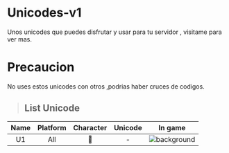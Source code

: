 
# Unicodes-v1
Unos unicodes que puedes disfrutar y usar para tu servidor , visitame para ver mas.
# Precaucion
No uses estos unicodes con otros ,podrias haber cruces de codigos.
> <h2>List Unicode</h2>
 
|               Name               |   Platform   | Character | Unicode |                     In game                    |
|:--------------------------------:|:------------:|:---------:|:-------:|:----------------------------------------------:|
|             U1                   |     All      |          |  -      |![background](https://github.com/vNozell/Unicodes-v1/assets/142453410/f13ffe54-fd16-48ed-ac89-f7124f6c26b0)




